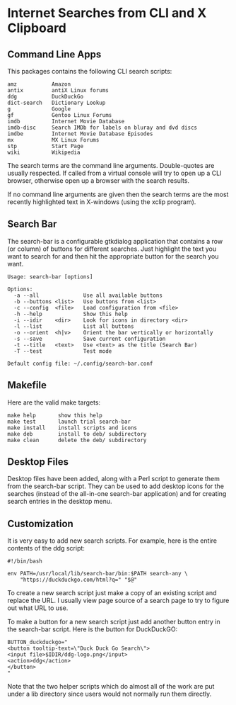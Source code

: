 Internet Searches from CLI and X Clipboard
================================

Command Line Apps
-----------------
This packages contains the following CLI search scripts:

    amz           Amazon
    antix         antiX Linux forums
    ddg           DuckDuckGo
    dict-search   Dictionary Lookup
    g             Google
    gf            Gentoo Linux Forums
    imdb          Internet Movie Database
    imdb-disc     Search IMDb for labels on bluray and dvd discs
    imdbe         Internet Movie Database Episodes
    mx            MX Linux Forums
    stp           Start Page
    wiki          Wikipedia

The search terms are the command line arguments.  Double-quotes
are usually respected.  If called from a virtual console will
try to open up a CLI browser, otherwise open up a browser with
the search results.

If no command line arguments are given then the search terms
are the most recently highlighted text in X-windows (using the
xclip program).

Search Bar
----------
The search-bar is a configurable gtkdialog application that
contains a row (or column) of buttons for different searches.
Just highlight the text you want to search for and then hit
the appropriate button for the search you want.

    Usage: search-bar [options]

    Options:
      -a --all              Use all available buttons
      -b --buttons <list>   Use buttons from <list>
      -c --config  <file>   Load configuration from <file>
      -h --help             Show this help
      -i --idir    <dir>    Look for icons in directory <dir>
      -l --list             List all buttons
      -o --orient  <h|v>    Orient the bar vertically or horizontally
      -s --save             Save current configuration
      -t --title   <text>   Use <text> as the title (Search Bar)
      -T --test             Test mode

    Default config file: ~/.config/search-bar.conf

Makefile
--------
Here are the valid make targets:

    make help       show this help
    make test       launch trial search-bar
    make install    install scripts and icons
    make deb        install to deb/ subdirectory
    make clean      delete the deb/ subdirectory


Desktop Files
-------------
Desktop files have been added, along with a Perl script to
generate them from the search-bar script.  They can be used to
add desktop icons for the searches (instead of the all-in-one
search-bar application) and for creating search entries in the
desktop menu.


Customization
-------------
It is very easy to add new search scripts.  For example,
here is the entire contents of the ddg script:

    #!/bin/bash

    env PATH=/usr/local/lib/search-bar/bin:$PATH search-any \
        "https://duckduckgo.com/html?q=" "$@"

To create a new search script just make a copy of an existing
script and replace the URL.  I usually view page source of a
search page to try to figure out what URL to use.

To make a button for a new search script just add another
button entry in the search-bar script.  Here is the button
for DuckDuckGO:

    BUTTON_duckduckgo="
    <button tooltip-text=\"Duck Duck Go Search\">
    <input file>$IDIR/ddg-logo.png</input>
    <action>ddg</action>
    </button>
    "

Note that the two helper scripts which do almost all of the
work are put under a lib directory since users would not
normally run them directly.

